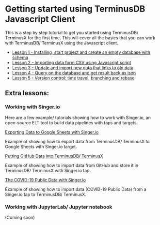 # Getting started using TerminusDB Javascript Client

This is a step by step tutorial to get you started using TerminusDB/ TerminusX for the first time. This will cover all the basics that you can work with TerminusDB/ TerminusX using the Javascript client.

- [Lesson 1 - Installing, start project and create an empty database with schema](lesson_1.md)
- [Lesson 2 - Importing data form CSV using Javascript script](lesson_2.md)
- [Lesson 3 - Update and import new data that links to old data](lesson_3.md)
- [Lesson 4 - Query on the database and get result back as json](lesson_4.md)
- [Lesson 5 - Version control: time travel, branching and rebase](lesson_5.md)

## Extra lessons:

### Working with Singer.io

Here are a few example/ tutorials showing how to work with Singer.io, an open-source ELT tool to build data pipelines with taps and targets.

[Exporting Data to Google Sheets with Singer.io](https://github.com/terminusdb/terminusdb-tutorials/tree/master/google_sheets/README.md)

Example of showing how to export data from TerminusDB/ TerminusX to Google Sheets with Singer.io target.

[Putting GitHub Data into TerminusDB/ TerminusX](https://github.com/terminusdb/terminusdb-tutorials/tree/master/github_data/README.md)

Example of showing how to import data from GitHub and store it in TerminusDB/ TerminusX with Singer.io tap.

[The COVID-19 Public Data with Singer.io](https://github.com/terminusdb/terminusdb-tutorials/tree/master/covid_data/README.md)

Example of showing how to import data (COVID-19 Public Data) from a Singer.io tap to TerminusDB/ TerminusX.

### Working with JupyterLab/ Jupyter notebook
(Coming soon)
